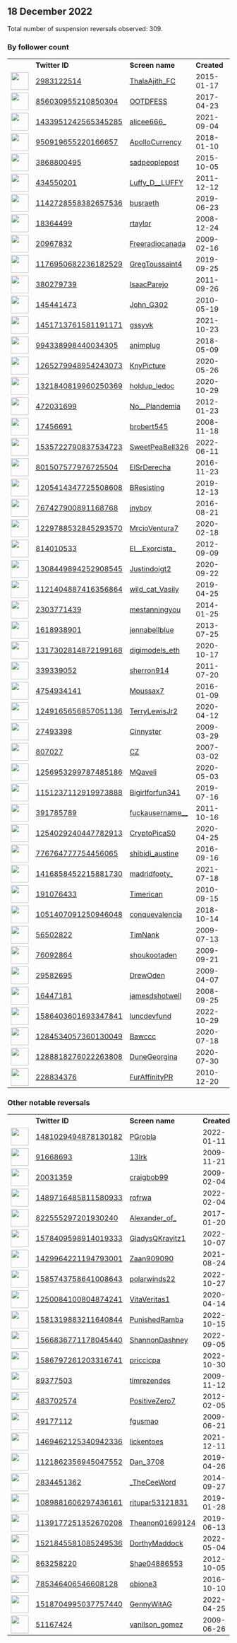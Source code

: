 
## 18 December 2022
Total number of suspension reversals observed: 309.

### By follower count
<table><tr><th></th><th align="left">Twitter ID</th><th align="left">Screen name</th>
<th align="left">Created</th><th align="left">Status</th><th align="left">Suspended</th><th align="left">Followers</th>
<tr><td><a href="https://pbs.twimg.com/profile_images/1604445962893606912/GjdwwVcM_normal.jpg"><img src="https://pbs.twimg.com/profile_images/1604445962893606912/GjdwwVcM_normal.jpg" width="40px" height="40px" align="center"/></a></td><td><a href="https://twitter.com/intent/user?user_id=2983122514">2983122514</a></td><td><a href="https://twitter.com/ThalaAjith_FC">ThalaAjith_FC</a></td><td>2015-01-17</td><td align="center"></td><td></td><td>560158</td></tr>
<tr><td><a href="https://pbs.twimg.com/profile_images/1543865838826299392/Vj0GFzMZ_normal.jpg"><img src="https://pbs.twimg.com/profile_images/1543865838826299392/Vj0GFzMZ_normal.jpg" width="40px" height="40px" align="center"/></a></td><td><a href="https://twitter.com/intent/user?user_id=856030955210850304">856030955210850304</a></td><td><a href="https://twitter.com/OOTDFESS">OOTDFESS</a></td><td>2017-04-23</td><td align="center"></td><td>2022-11-17</td><td>388660</td></tr>
<tr><td><a href="https://pbs.twimg.com/profile_images/1610294711067058177/6NOqOI8P_normal.jpg"><img src="https://pbs.twimg.com/profile_images/1610294711067058177/6NOqOI8P_normal.jpg" width="40px" height="40px" align="center"/></a></td><td><a href="https://twitter.com/intent/user?user_id=1433951242565345285">1433951242565345285</a></td><td><a href="https://twitter.com/alicee666_">alicee666_</a></td><td>2021-09-04</td><td align="center"></td><td></td><td>145035</td></tr>
<tr><td><a href="https://pbs.twimg.com/profile_images/1305614542232264709/_aKoBwph_normal.jpg"><img src="https://pbs.twimg.com/profile_images/1305614542232264709/_aKoBwph_normal.jpg" width="40px" height="40px" align="center"/></a></td><td><a href="https://twitter.com/intent/user?user_id=950919655220166657">950919655220166657</a></td><td><a href="https://twitter.com/ApolloCurrency">ApolloCurrency</a></td><td>2018-01-10</td><td align="center"></td><td></td><td>87794</td></tr>
<tr><td><a href="https://pbs.twimg.com/profile_images/1633451607902789632/_TT0GDpz_normal.jpg"><img src="https://pbs.twimg.com/profile_images/1633451607902789632/_TT0GDpz_normal.jpg" width="40px" height="40px" align="center"/></a></td><td><a href="https://twitter.com/intent/user?user_id=3868800495">3868800495</a></td><td><a href="https://twitter.com/sadpeoplepost">sadpeoplepost</a></td><td>2015-10-05</td><td align="center"></td><td>2022-12-08</td><td>64464</td></tr>
<tr><td><a href="https://pbs.twimg.com/profile_images/1604882391142748162/FHRPuyle_normal.jpg"><img src="https://pbs.twimg.com/profile_images/1604882391142748162/FHRPuyle_normal.jpg" width="40px" height="40px" align="center"/></a></td><td><a href="https://twitter.com/intent/user?user_id=434550201">434550201</a></td><td><a href="https://twitter.com/Luffy_D__LUFFY">Luffy_D__LUFFY</a></td><td>2011-12-12</td><td align="center">🚫</td><td></td><td>62429</td></tr>
<tr><td><a href="https://pbs.twimg.com/profile_images/1576876450732441601/esr0-GCH_normal.png"><img src="https://pbs.twimg.com/profile_images/1576876450732441601/esr0-GCH_normal.png" width="40px" height="40px" align="center"/></a></td><td><a href="https://twitter.com/intent/user?user_id=1142728558382657536">1142728558382657536</a></td><td><a href="https://twitter.com/busraeth">busraeth</a></td><td>2019-06-23</td><td align="center"></td><td>2022-11-23</td><td>52655</td></tr>
<tr><td><a href="https://abs.twimg.com/sticky/default_profile_images/default_profile_normal.png"><img src="https://abs.twimg.com/sticky/default_profile_images/default_profile_normal.png" width="40px" height="40px" align="center"/></a></td><td><a href="https://twitter.com/intent/user?user_id=18364499">18364499</a></td><td><a href="https://twitter.com/rtaylor">rtaylor</a></td><td>2008-12-24</td><td align="center"></td><td></td><td>50350</td></tr>
<tr><td><a href="https://pbs.twimg.com/profile_images/1603950340478570498/iOUImJ34_normal.jpg"><img src="https://pbs.twimg.com/profile_images/1603950340478570498/iOUImJ34_normal.jpg" width="40px" height="40px" align="center"/></a></td><td><a href="https://twitter.com/intent/user?user_id=20967832">20967832</a></td><td><a href="https://twitter.com/Freeradiocanada">Freeradiocanada</a></td><td>2009-02-16</td><td align="center">🚫</td><td></td><td>50081</td></tr>
<tr><td><a href="https://pbs.twimg.com/profile_images/1633101574695268352/JZhlllnI_normal.jpg"><img src="https://pbs.twimg.com/profile_images/1633101574695268352/JZhlllnI_normal.jpg" width="40px" height="40px" align="center"/></a></td><td><a href="https://twitter.com/intent/user?user_id=1176950682236182529">1176950682236182529</a></td><td><a href="https://twitter.com/GregToussaint4">GregToussaint4</a></td><td>2019-09-25</td><td align="center"></td><td></td><td>47681</td></tr>
<tr><td><a href="https://pbs.twimg.com/profile_images/1147497905063956482/S72eQ9na_normal.jpg"><img src="https://pbs.twimg.com/profile_images/1147497905063956482/S72eQ9na_normal.jpg" width="40px" height="40px" align="center"/></a></td><td><a href="https://twitter.com/intent/user?user_id=380279739">380279739</a></td><td><a href="https://twitter.com/IsaacParejo">IsaacParejo</a></td><td>2011-09-26</td><td align="center"></td><td></td><td>41853</td></tr>
<tr><td><a href="https://pbs.twimg.com/profile_images/1606761809209434112/9w1vvR8j_normal.jpg"><img src="https://pbs.twimg.com/profile_images/1606761809209434112/9w1vvR8j_normal.jpg" width="40px" height="40px" align="center"/></a></td><td><a href="https://twitter.com/intent/user?user_id=145441473">145441473</a></td><td><a href="https://twitter.com/John_G302">John_G302</a></td><td>2010-05-19</td><td align="center"></td><td>2022-12-09</td><td>35863</td></tr>
<tr><td><a href="https://pbs.twimg.com/profile_images/1589388346505285633/iqdHupBl_normal.jpg"><img src="https://pbs.twimg.com/profile_images/1589388346505285633/iqdHupBl_normal.jpg" width="40px" height="40px" align="center"/></a></td><td><a href="https://twitter.com/intent/user?user_id=1451713761581191171">1451713761581191171</a></td><td><a href="https://twitter.com/gssyvk">gssyvk</a></td><td>2021-10-23</td><td align="center"></td><td>2022-12-02</td><td>34363</td></tr>
<tr><td><a href="https://pbs.twimg.com/profile_images/1398786994789093380/ywJaKT55_normal.jpg"><img src="https://pbs.twimg.com/profile_images/1398786994789093380/ywJaKT55_normal.jpg" width="40px" height="40px" align="center"/></a></td><td><a href="https://twitter.com/intent/user?user_id=994338998440034305">994338998440034305</a></td><td><a href="https://twitter.com/animplug">animplug</a></td><td>2018-05-09</td><td align="center"></td><td></td><td>33578</td></tr>
<tr><td><a href="https://pbs.twimg.com/profile_images/1604084266111057923/o8N7AgCz_normal.jpg"><img src="https://pbs.twimg.com/profile_images/1604084266111057923/o8N7AgCz_normal.jpg" width="40px" height="40px" align="center"/></a></td><td><a href="https://twitter.com/intent/user?user_id=1265279948954243073">1265279948954243073</a></td><td><a href="https://twitter.com/KnyPicture">KnyPicture</a></td><td>2020-05-26</td><td align="center"></td><td></td><td>26296</td></tr>
<tr><td><a href="https://pbs.twimg.com/profile_images/1322228992963915777/p51ZRrTB_normal.jpg"><img src="https://pbs.twimg.com/profile_images/1322228992963915777/p51ZRrTB_normal.jpg" width="40px" height="40px" align="center"/></a></td><td><a href="https://twitter.com/intent/user?user_id=1321840819960250369">1321840819960250369</a></td><td><a href="https://twitter.com/holdup_ledoc">holdup_ledoc</a></td><td>2020-10-29</td><td align="center"></td><td></td><td>25707</td></tr>
<tr><td><a href="https://pbs.twimg.com/profile_images/1604641175428042752/4n3pGbGE_normal.jpg"><img src="https://pbs.twimg.com/profile_images/1604641175428042752/4n3pGbGE_normal.jpg" width="40px" height="40px" align="center"/></a></td><td><a href="https://twitter.com/intent/user?user_id=472031699">472031699</a></td><td><a href="https://twitter.com/No__Plandemia">No__Plandemia</a></td><td>2012-01-23</td><td align="center"></td><td>2022-02-13</td><td>24513</td></tr>
<tr><td><a href="https://pbs.twimg.com/profile_images/1566950071534604288/sQJMG71M_normal.jpg"><img src="https://pbs.twimg.com/profile_images/1566950071534604288/sQJMG71M_normal.jpg" width="40px" height="40px" align="center"/></a></td><td><a href="https://twitter.com/intent/user?user_id=17456691">17456691</a></td><td><a href="https://twitter.com/brobert545">brobert545</a></td><td>2008-11-18</td><td align="center"></td><td>2022-12-14</td><td>22732</td></tr>
<tr><td><a href="https://pbs.twimg.com/profile_images/1535723275879387138/sDWtSy8l_normal.jpg"><img src="https://pbs.twimg.com/profile_images/1535723275879387138/sDWtSy8l_normal.jpg" width="40px" height="40px" align="center"/></a></td><td><a href="https://twitter.com/intent/user?user_id=1535722790837534723">1535722790837534723</a></td><td><a href="https://twitter.com/SweetPeaBell326">SweetPeaBell326</a></td><td>2022-06-11</td><td align="center"></td><td>2022-12-14</td><td>19364</td></tr>
<tr><td><a href="https://pbs.twimg.com/profile_images/1603866048159178752/oYv2F8JZ_normal.jpg"><img src="https://pbs.twimg.com/profile_images/1603866048159178752/oYv2F8JZ_normal.jpg" width="40px" height="40px" align="center"/></a></td><td><a href="https://twitter.com/intent/user?user_id=801507577976725504">801507577976725504</a></td><td><a href="https://twitter.com/ElSrDerecha">ElSrDerecha</a></td><td>2016-11-23</td><td align="center"></td><td></td><td>18863</td></tr>
<tr><td><a href="https://pbs.twimg.com/profile_images/1286988214637658113/ivSeJWq6_normal.jpg"><img src="https://pbs.twimg.com/profile_images/1286988214637658113/ivSeJWq6_normal.jpg" width="40px" height="40px" align="center"/></a></td><td><a href="https://twitter.com/intent/user?user_id=1205414347725508608">1205414347725508608</a></td><td><a href="https://twitter.com/BResisting">BResisting</a></td><td>2019-12-13</td><td align="center">🔒</td><td></td><td>18111</td></tr>
<tr><td><a href="https://pbs.twimg.com/profile_images/1478188274111889416/WFAf19A-_normal.jpg"><img src="https://pbs.twimg.com/profile_images/1478188274111889416/WFAf19A-_normal.jpg" width="40px" height="40px" align="center"/></a></td><td><a href="https://twitter.com/intent/user?user_id=767427900891168768">767427900891168768</a></td><td><a href="https://twitter.com/jnyboy">jnyboy</a></td><td>2016-08-21</td><td align="center"></td><td>2022-12-03</td><td>13147</td></tr>
<tr><td><a href="https://pbs.twimg.com/profile_images/1626619745544830977/AIIJxL1E_normal.jpg"><img src="https://pbs.twimg.com/profile_images/1626619745544830977/AIIJxL1E_normal.jpg" width="40px" height="40px" align="center"/></a></td><td><a href="https://twitter.com/intent/user?user_id=1229788532845293570">1229788532845293570</a></td><td><a href="https://twitter.com/MrcioVentura7">MrcioVentura7</a></td><td>2020-02-18</td><td align="center"></td><td>2022-09-10</td><td>12104</td></tr>
<tr><td><a href="https://pbs.twimg.com/profile_images/941891180794695683/-ZKLRemd_normal.jpg"><img src="https://pbs.twimg.com/profile_images/941891180794695683/-ZKLRemd_normal.jpg" width="40px" height="40px" align="center"/></a></td><td><a href="https://twitter.com/intent/user?user_id=814010533">814010533</a></td><td><a href="https://twitter.com/El__Exorcista_">El__Exorcista_</a></td><td>2012-09-09</td><td align="center"></td><td></td><td>10609</td></tr>
<tr><td><a href="https://pbs.twimg.com/profile_images/1396189904976158723/sYbgNKD0_normal.jpg"><img src="https://pbs.twimg.com/profile_images/1396189904976158723/sYbgNKD0_normal.jpg" width="40px" height="40px" align="center"/></a></td><td><a href="https://twitter.com/intent/user?user_id=1308449894252908545">1308449894252908545</a></td><td><a href="https://twitter.com/Justindoigt2">Justindoigt2</a></td><td>2020-09-22</td><td align="center"></td><td></td><td>10214</td></tr>
<tr><td><a href="https://pbs.twimg.com/profile_images/1256684673058721798/W-L8UjQG_normal.jpg"><img src="https://pbs.twimg.com/profile_images/1256684673058721798/W-L8UjQG_normal.jpg" width="40px" height="40px" align="center"/></a></td><td><a href="https://twitter.com/intent/user?user_id=1121404887416356864">1121404887416356864</a></td><td><a href="https://twitter.com/wild_cat_Vasily">wild_cat_Vasily</a></td><td>2019-04-25</td><td align="center"></td><td></td><td>9652</td></tr>
<tr><td><a href="https://pbs.twimg.com/profile_images/1614800870725623809/Z0zss5QJ_normal.jpg"><img src="https://pbs.twimg.com/profile_images/1614800870725623809/Z0zss5QJ_normal.jpg" width="40px" height="40px" align="center"/></a></td><td><a href="https://twitter.com/intent/user?user_id=2303771439">2303771439</a></td><td><a href="https://twitter.com/mestanningyou">mestanningyou</a></td><td>2014-01-25</td><td align="center"></td><td></td><td>9370</td></tr>
<tr><td><a href="https://pbs.twimg.com/profile_images/1347947729167777797/KjaH73mE_normal.jpg"><img src="https://pbs.twimg.com/profile_images/1347947729167777797/KjaH73mE_normal.jpg" width="40px" height="40px" align="center"/></a></td><td><a href="https://twitter.com/intent/user?user_id=1618938901">1618938901</a></td><td><a href="https://twitter.com/jennabellblue">jennabellblue</a></td><td>2013-07-25</td><td align="center"></td><td></td><td>7508</td></tr>
<tr><td><a href="https://pbs.twimg.com/profile_images/1638160507332096003/nU10cV_N_normal.png"><img src="https://pbs.twimg.com/profile_images/1638160507332096003/nU10cV_N_normal.png" width="40px" height="40px" align="center"/></a></td><td><a href="https://twitter.com/intent/user?user_id=1317302814872199168">1317302814872199168</a></td><td><a href="https://twitter.com/digimodels_eth">digimodels_eth</a></td><td>2020-10-17</td><td align="center"></td><td></td><td>7387</td></tr>
<tr><td><a href="https://pbs.twimg.com/profile_images/1042257942316081154/BZ8R9g4o_normal.jpg"><img src="https://pbs.twimg.com/profile_images/1042257942316081154/BZ8R9g4o_normal.jpg" width="40px" height="40px" align="center"/></a></td><td><a href="https://twitter.com/intent/user?user_id=339339052">339339052</a></td><td><a href="https://twitter.com/sherron914">sherron914</a></td><td>2011-07-20</td><td align="center"></td><td></td><td>6803</td></tr>
<tr><td><a href="https://pbs.twimg.com/profile_images/1601547426820722688/Pz5SsdU2_normal.jpg"><img src="https://pbs.twimg.com/profile_images/1601547426820722688/Pz5SsdU2_normal.jpg" width="40px" height="40px" align="center"/></a></td><td><a href="https://twitter.com/intent/user?user_id=4754934141">4754934141</a></td><td><a href="https://twitter.com/Moussax7">Moussax7</a></td><td>2016-01-09</td><td align="center">🚫</td><td>2022-10-23</td><td>6345</td></tr>
<tr><td><a href="https://pbs.twimg.com/profile_images/1506612792811409413/Va0vQaQo_normal.jpg"><img src="https://pbs.twimg.com/profile_images/1506612792811409413/Va0vQaQo_normal.jpg" width="40px" height="40px" align="center"/></a></td><td><a href="https://twitter.com/intent/user?user_id=1249165656857051136">1249165656857051136</a></td><td><a href="https://twitter.com/TerryLewisJr2">TerryLewisJr2</a></td><td>2020-04-12</td><td align="center"></td><td>2022-10-21</td><td>6026</td></tr>
<tr><td><a href="https://pbs.twimg.com/profile_images/1438347875419934727/PDX2aSDX_normal.jpg"><img src="https://pbs.twimg.com/profile_images/1438347875419934727/PDX2aSDX_normal.jpg" width="40px" height="40px" align="center"/></a></td><td><a href="https://twitter.com/intent/user?user_id=27493398">27493398</a></td><td><a href="https://twitter.com/Cinnyster">Cinnyster</a></td><td>2009-03-29</td><td align="center"></td><td>2022-10-29</td><td>5548</td></tr>
<tr><td><a href="https://pbs.twimg.com/profile_images/1611486551715860501/RwiaTrgz_normal.jpg"><img src="https://pbs.twimg.com/profile_images/1611486551715860501/RwiaTrgz_normal.jpg" width="40px" height="40px" align="center"/></a></td><td><a href="https://twitter.com/intent/user?user_id=807027">807027</a></td><td><a href="https://twitter.com/CZ">CZ</a></td><td>2007-03-02</td><td align="center">🚫</td><td>2022-12-06</td><td>5490</td></tr>
<tr><td><a href="https://pbs.twimg.com/profile_images/1311707053073850370/fjBN9pgO_normal.jpg"><img src="https://pbs.twimg.com/profile_images/1311707053073850370/fjBN9pgO_normal.jpg" width="40px" height="40px" align="center"/></a></td><td><a href="https://twitter.com/intent/user?user_id=1256953299787485186">1256953299787485186</a></td><td><a href="https://twitter.com/MQaveli">MQaveli</a></td><td>2020-05-03</td><td align="center"></td><td></td><td>4847</td></tr>
<tr><td><a href="https://pbs.twimg.com/profile_images/1151933472803631108/i7qc_CvK_normal.jpg"><img src="https://pbs.twimg.com/profile_images/1151933472803631108/i7qc_CvK_normal.jpg" width="40px" height="40px" align="center"/></a></td><td><a href="https://twitter.com/intent/user?user_id=1151237112919973888">1151237112919973888</a></td><td><a href="https://twitter.com/Bigirlforfun341">Bigirlforfun341</a></td><td>2019-07-16</td><td align="center"></td><td>2022-10-20</td><td>4632</td></tr>
<tr><td><a href="https://pbs.twimg.com/profile_images/1593453489417781248/N0Yk_j7H_normal.jpg"><img src="https://pbs.twimg.com/profile_images/1593453489417781248/N0Yk_j7H_normal.jpg" width="40px" height="40px" align="center"/></a></td><td><a href="https://twitter.com/intent/user?user_id=391785789">391785789</a></td><td><a href="https://twitter.com/fuckausername__">fuckausername__</a></td><td>2011-10-16</td><td align="center">👋</td><td></td><td>4583</td></tr>
<tr><td><a href="https://pbs.twimg.com/profile_images/1623454336947822592/s31wopDC_normal.jpg"><img src="https://pbs.twimg.com/profile_images/1623454336947822592/s31wopDC_normal.jpg" width="40px" height="40px" align="center"/></a></td><td><a href="https://twitter.com/intent/user?user_id=1254029240447782913">1254029240447782913</a></td><td><a href="https://twitter.com/CryptoPicaS0">CryptoPicaS0</a></td><td>2020-04-25</td><td align="center"></td><td>2022-12-13</td><td>4277</td></tr>
<tr><td><a href="https://pbs.twimg.com/profile_images/1540910888722567169/K7joiBCH_normal.jpg"><img src="https://pbs.twimg.com/profile_images/1540910888722567169/K7joiBCH_normal.jpg" width="40px" height="40px" align="center"/></a></td><td><a href="https://twitter.com/intent/user?user_id=776764777754456065">776764777754456065</a></td><td><a href="https://twitter.com/shibidi_austine">shibidi_austine</a></td><td>2016-09-16</td><td align="center"></td><td>2022-12-08</td><td>4174</td></tr>
<tr><td><a href="https://pbs.twimg.com/profile_images/1616149567556157464/VSLzN7L4_normal.jpg"><img src="https://pbs.twimg.com/profile_images/1616149567556157464/VSLzN7L4_normal.jpg" width="40px" height="40px" align="center"/></a></td><td><a href="https://twitter.com/intent/user?user_id=1416858452215881730">1416858452215881730</a></td><td><a href="https://twitter.com/madridfooty_">madridfooty_</a></td><td>2021-07-18</td><td align="center"></td><td>2022-11-17</td><td>4060</td></tr>
<tr><td><a href="https://pbs.twimg.com/profile_images/1544474171488493568/e4sXtgNE_normal.jpg"><img src="https://pbs.twimg.com/profile_images/1544474171488493568/e4sXtgNE_normal.jpg" width="40px" height="40px" align="center"/></a></td><td><a href="https://twitter.com/intent/user?user_id=191076433">191076433</a></td><td><a href="https://twitter.com/Timerican">Timerican</a></td><td>2010-09-15</td><td align="center">👋</td><td>2022-08-19</td><td>3929</td></tr>
<tr><td><a href="https://pbs.twimg.com/profile_images/1503425176087801859/lufoeI0x_normal.jpg"><img src="https://pbs.twimg.com/profile_images/1503425176087801859/lufoeI0x_normal.jpg" width="40px" height="40px" align="center"/></a></td><td><a href="https://twitter.com/intent/user?user_id=1051407091250946048">1051407091250946048</a></td><td><a href="https://twitter.com/conquevalencia">conquevalencia</a></td><td>2018-10-14</td><td align="center"></td><td>2022-06-01</td><td>3777</td></tr>
<tr><td><a href="https://pbs.twimg.com/profile_images/610123835/Tim_speaking_normal.jpg"><img src="https://pbs.twimg.com/profile_images/610123835/Tim_speaking_normal.jpg" width="40px" height="40px" align="center"/></a></td><td><a href="https://twitter.com/intent/user?user_id=56502822">56502822</a></td><td><a href="https://twitter.com/TimNank">TimNank</a></td><td>2009-07-13</td><td align="center"></td><td>2022-10-29</td><td>3698</td></tr>
<tr><td><a href="https://pbs.twimg.com/profile_images/1491957191120601088/DaNokhFj_normal.png"><img src="https://pbs.twimg.com/profile_images/1491957191120601088/DaNokhFj_normal.png" width="40px" height="40px" align="center"/></a></td><td><a href="https://twitter.com/intent/user?user_id=76092864">76092864</a></td><td><a href="https://twitter.com/shoukootaden">shoukootaden</a></td><td>2009-09-21</td><td align="center"></td><td>2022-12-08</td><td>3657</td></tr>
<tr><td><a href="https://pbs.twimg.com/profile_images/1415459497812824067/2fNJLiLH_normal.jpg"><img src="https://pbs.twimg.com/profile_images/1415459497812824067/2fNJLiLH_normal.jpg" width="40px" height="40px" align="center"/></a></td><td><a href="https://twitter.com/intent/user?user_id=29582695">29582695</a></td><td><a href="https://twitter.com/DrewOden">DrewOden</a></td><td>2009-04-07</td><td align="center"></td><td>2022-12-16</td><td>3633</td></tr>
<tr><td><a href="https://pbs.twimg.com/profile_images/1091391775326044166/ivneLNK7_normal.jpg"><img src="https://pbs.twimg.com/profile_images/1091391775326044166/ivneLNK7_normal.jpg" width="40px" height="40px" align="center"/></a></td><td><a href="https://twitter.com/intent/user?user_id=16447181">16447181</a></td><td><a href="https://twitter.com/jamesdshotwell">jamesdshotwell</a></td><td>2008-09-25</td><td align="center">🔒</td><td></td><td>3614</td></tr>
<tr><td><a href="https://pbs.twimg.com/profile_images/1609570972113436674/bYM4QX_h_normal.jpg"><img src="https://pbs.twimg.com/profile_images/1609570972113436674/bYM4QX_h_normal.jpg" width="40px" height="40px" align="center"/></a></td><td><a href="https://twitter.com/intent/user?user_id=1586403601693347841">1586403601693347841</a></td><td><a href="https://twitter.com/luncdevfund">luncdevfund</a></td><td>2022-10-29</td><td align="center"></td><td>2022-12-15</td><td>3247</td></tr>
<tr><td><a href="https://pbs.twimg.com/profile_images/1507491305127129089/CAyuO5FL_normal.jpg"><img src="https://pbs.twimg.com/profile_images/1507491305127129089/CAyuO5FL_normal.jpg" width="40px" height="40px" align="center"/></a></td><td><a href="https://twitter.com/intent/user?user_id=1284534057360130049">1284534057360130049</a></td><td><a href="https://twitter.com/Bawccc">Bawccc</a></td><td>2020-07-18</td><td align="center"></td><td>2022-11-22</td><td>3130</td></tr>
<tr><td><a href="https://pbs.twimg.com/profile_images/1642802350690557954/AlK5rpqw_normal.jpg"><img src="https://pbs.twimg.com/profile_images/1642802350690557954/AlK5rpqw_normal.jpg" width="40px" height="40px" align="center"/></a></td><td><a href="https://twitter.com/intent/user?user_id=1288818276022263808">1288818276022263808</a></td><td><a href="https://twitter.com/DuneGeorgina">DuneGeorgina</a></td><td>2020-07-30</td><td align="center"></td><td>2022-12-17</td><td>2962</td></tr>
<tr><td><a href="https://pbs.twimg.com/profile_images/1602530004943790080/rDwZgcLr_normal.jpg"><img src="https://pbs.twimg.com/profile_images/1602530004943790080/rDwZgcLr_normal.jpg" width="40px" height="40px" align="center"/></a></td><td><a href="https://twitter.com/intent/user?user_id=228834376">228834376</a></td><td><a href="https://twitter.com/FurAffinityPR">FurAffinityPR</a></td><td>2010-12-20</td><td align="center"></td><td>2022-11-24</td><td>2944</td></tr>
</table>

### Other notable reversals
<table><tr><th></th><th align="left">Twitter ID</th><th align="left">Screen name</th>
<th align="left">Created</th><th align="left">Status</th><th align="left">Suspended</th><th align="left">Followers</th>
<tr><td><a href="https://pbs.twimg.com/profile_images/1575529527614242816/FlAjG1hI_normal.jpg"><img src="https://pbs.twimg.com/profile_images/1575529527614242816/FlAjG1hI_normal.jpg" width="40px" height="40px" align="center"/></a></td><td><a href="https://twitter.com/intent/user?user_id=1481029494878130182">1481029494878130182</a></td><td><a href="https://twitter.com/PGrobla">PGrobla</a></td><td>2022-01-11</td><td align="center"></td><td>2022-12-17</td><td>859</td></tr>
<tr><td><a href="https://pbs.twimg.com/profile_images/1551389604569309184/cyHQGVMT_normal.jpg"><img src="https://pbs.twimg.com/profile_images/1551389604569309184/cyHQGVMT_normal.jpg" width="40px" height="40px" align="center"/></a></td><td><a href="https://twitter.com/intent/user?user_id=91668693">91668693</a></td><td><a href="https://twitter.com/13lrk">13lrk</a></td><td>2009-11-21</td><td align="center"></td><td>2022-12-16</td><td>383</td></tr>
<tr><td><a href="https://pbs.twimg.com/profile_images/1520108916616699909/0auJAUlf_normal.png"><img src="https://pbs.twimg.com/profile_images/1520108916616699909/0auJAUlf_normal.png" width="40px" height="40px" align="center"/></a></td><td><a href="https://twitter.com/intent/user?user_id=20031359">20031359</a></td><td><a href="https://twitter.com/craigbob99">craigbob99</a></td><td>2009-02-04</td><td align="center"></td><td>2022-12-10</td><td>2627</td></tr>
<tr><td><a href="https://pbs.twimg.com/profile_images/1602739148842057731/qqlOIZvL_normal.jpg"><img src="https://pbs.twimg.com/profile_images/1602739148842057731/qqlOIZvL_normal.jpg" width="40px" height="40px" align="center"/></a></td><td><a href="https://twitter.com/intent/user?user_id=1489716485811580933">1489716485811580933</a></td><td><a href="https://twitter.com/rofrwa">rofrwa</a></td><td>2022-02-04</td><td align="center"></td><td>2022-12-14</td><td>11</td></tr>
<tr><td><a href="https://pbs.twimg.com/profile_images/1071437998548574208/TlU-NPLL_normal.jpg"><img src="https://pbs.twimg.com/profile_images/1071437998548574208/TlU-NPLL_normal.jpg" width="40px" height="40px" align="center"/></a></td><td><a href="https://twitter.com/intent/user?user_id=822555297201930240">822555297201930240</a></td><td><a href="https://twitter.com/Alexander_of_">Alexander_of_</a></td><td>2017-01-20</td><td align="center"></td><td>2022-12-05</td><td>74</td></tr>
<tr><td><a href="https://pbs.twimg.com/profile_images/1637857658752364545/zZWAlwNL_normal.jpg"><img src="https://pbs.twimg.com/profile_images/1637857658752364545/zZWAlwNL_normal.jpg" width="40px" height="40px" align="center"/></a></td><td><a href="https://twitter.com/intent/user?user_id=1578409598914019333">1578409598914019333</a></td><td><a href="https://twitter.com/GladysQKravitz1">GladysQKravitz1</a></td><td>2022-10-07</td><td align="center"></td><td>2022-12-16</td><td>2364</td></tr>
<tr><td><a href="https://pbs.twimg.com/profile_images/1627159006455422976/3q0ehzHP_normal.jpg"><img src="https://pbs.twimg.com/profile_images/1627159006455422976/3q0ehzHP_normal.jpg" width="40px" height="40px" align="center"/></a></td><td><a href="https://twitter.com/intent/user?user_id=1429964221194793001">1429964221194793001</a></td><td><a href="https://twitter.com/Zaan909090">Zaan909090</a></td><td>2021-08-24</td><td align="center"></td><td>2022-12-07</td><td>1369</td></tr>
<tr><td><a href="https://pbs.twimg.com/profile_images/1585744281989517312/OUAwmXeB_normal.jpg"><img src="https://pbs.twimg.com/profile_images/1585744281989517312/OUAwmXeB_normal.jpg" width="40px" height="40px" align="center"/></a></td><td><a href="https://twitter.com/intent/user?user_id=1585743758641008643">1585743758641008643</a></td><td><a href="https://twitter.com/polarwinds22">polarwinds22</a></td><td>2022-10-27</td><td align="center"></td><td>2022-12-01</td><td>125</td></tr>
<tr><td><a href="https://pbs.twimg.com/profile_images/1300256905412124673/Vvi-YmrF_normal.jpg"><img src="https://pbs.twimg.com/profile_images/1300256905412124673/Vvi-YmrF_normal.jpg" width="40px" height="40px" align="center"/></a></td><td><a href="https://twitter.com/intent/user?user_id=1250084100804874241">1250084100804874241</a></td><td><a href="https://twitter.com/VitaVeritas1">VitaVeritas1</a></td><td>2020-04-14</td><td align="center"></td><td>2022-12-14</td><td>1697</td></tr>
<tr><td><a href="https://pbs.twimg.com/profile_images/1642591414348402689/Y7JwDEz1_normal.jpg"><img src="https://pbs.twimg.com/profile_images/1642591414348402689/Y7JwDEz1_normal.jpg" width="40px" height="40px" align="center"/></a></td><td><a href="https://twitter.com/intent/user?user_id=1581319883211640844">1581319883211640844</a></td><td><a href="https://twitter.com/PunishedRamba">PunishedRamba</a></td><td>2022-10-15</td><td align="center"></td><td>2022-12-15</td><td>128</td></tr>
<tr><td><a href="https://abs.twimg.com/sticky/default_profile_images/default_profile_normal.png"><img src="https://abs.twimg.com/sticky/default_profile_images/default_profile_normal.png" width="40px" height="40px" align="center"/></a></td><td><a href="https://twitter.com/intent/user?user_id=1566836771178045440">1566836771178045440</a></td><td><a href="https://twitter.com/ShannonDashney">ShannonDashney</a></td><td>2022-09-05</td><td align="center"></td><td>2022-12-16</td><td>642</td></tr>
<tr><td><a href="https://pbs.twimg.com/profile_images/1586797348952358914/WF8Q5-bC_normal.jpg"><img src="https://pbs.twimg.com/profile_images/1586797348952358914/WF8Q5-bC_normal.jpg" width="40px" height="40px" align="center"/></a></td><td><a href="https://twitter.com/intent/user?user_id=1586797261203316741">1586797261203316741</a></td><td><a href="https://twitter.com/priccicpa">priccicpa</a></td><td>2022-10-30</td><td align="center"></td><td>2022-12-16</td><td>49</td></tr>
<tr><td><a href="https://pbs.twimg.com/profile_images/1599979762268741632/MOYvOWn__normal.png"><img src="https://pbs.twimg.com/profile_images/1599979762268741632/MOYvOWn__normal.png" width="40px" height="40px" align="center"/></a></td><td><a href="https://twitter.com/intent/user?user_id=89377503">89377503</a></td><td><a href="https://twitter.com/timrezendes">timrezendes</a></td><td>2009-11-12</td><td align="center">🔒</td><td>2022-12-09</td><td>14</td></tr>
<tr><td><a href="https://pbs.twimg.com/profile_images/1266574338704064513/ngduDp3n_normal.jpg"><img src="https://pbs.twimg.com/profile_images/1266574338704064513/ngduDp3n_normal.jpg" width="40px" height="40px" align="center"/></a></td><td><a href="https://twitter.com/intent/user?user_id=483702574">483702574</a></td><td><a href="https://twitter.com/PositiveZero7">PositiveZero7</a></td><td>2012-02-05</td><td align="center"></td><td>2022-12-16</td><td>56</td></tr>
<tr><td><a href="https://pbs.twimg.com/profile_images/1431348785624535044/mcE3ztFu_normal.jpg"><img src="https://pbs.twimg.com/profile_images/1431348785624535044/mcE3ztFu_normal.jpg" width="40px" height="40px" align="center"/></a></td><td><a href="https://twitter.com/intent/user?user_id=49177112">49177112</a></td><td><a href="https://twitter.com/fgusmao">fgusmao</a></td><td>2009-06-21</td><td align="center"></td><td>2022-12-11</td><td>1194</td></tr>
<tr><td><a href="https://pbs.twimg.com/profile_images/1554785872687529985/jxRsYuKL_normal.jpg"><img src="https://pbs.twimg.com/profile_images/1554785872687529985/jxRsYuKL_normal.jpg" width="40px" height="40px" align="center"/></a></td><td><a href="https://twitter.com/intent/user?user_id=1469462125340942336">1469462125340942336</a></td><td><a href="https://twitter.com/lickentoes">lickentoes</a></td><td>2021-12-11</td><td align="center">🚫</td><td>2022-12-12</td><td>8</td></tr>
<tr><td><a href="https://pbs.twimg.com/profile_images/1437443747290222600/IwC_FYDd_normal.jpg"><img src="https://pbs.twimg.com/profile_images/1437443747290222600/IwC_FYDd_normal.jpg" width="40px" height="40px" align="center"/></a></td><td><a href="https://twitter.com/intent/user?user_id=1121862356945047552">1121862356945047552</a></td><td><a href="https://twitter.com/Dan_3708">Dan_3708</a></td><td>2019-04-26</td><td align="center"></td><td>2022-12-15</td><td>11</td></tr>
<tr><td><a href="https://pbs.twimg.com/profile_images/587823329890795520/hR10cEkx_normal.jpg"><img src="https://pbs.twimg.com/profile_images/587823329890795520/hR10cEkx_normal.jpg" width="40px" height="40px" align="center"/></a></td><td><a href="https://twitter.com/intent/user?user_id=2834451362">2834451362</a></td><td><a href="https://twitter.com/_TheCeeWord">_TheCeeWord</a></td><td>2014-09-27</td><td align="center"></td><td>2022-12-13</td><td>26</td></tr>
<tr><td><a href="https://pbs.twimg.com/profile_images/1638600952663113728/Ad52XAvt_normal.jpg"><img src="https://pbs.twimg.com/profile_images/1638600952663113728/Ad52XAvt_normal.jpg" width="40px" height="40px" align="center"/></a></td><td><a href="https://twitter.com/intent/user?user_id=1089881606297436161">1089881606297436161</a></td><td><a href="https://twitter.com/ritupar53121831">ritupar53121831</a></td><td>2019-01-28</td><td align="center"></td><td>2022-12-09</td><td>66</td></tr>
<tr><td><a href="https://pbs.twimg.com/profile_images/1341434413725306880/ubASUAmT_normal.jpg"><img src="https://pbs.twimg.com/profile_images/1341434413725306880/ubASUAmT_normal.jpg" width="40px" height="40px" align="center"/></a></td><td><a href="https://twitter.com/intent/user?user_id=1139177251352670208">1139177251352670208</a></td><td><a href="https://twitter.com/Theanon01699124">Theanon01699124</a></td><td>2019-06-13</td><td align="center"></td><td>2022-12-13</td><td>138</td></tr>
<tr><td><a href="https://pbs.twimg.com/profile_images/1521845841652158465/spW6zzTN_normal.jpg"><img src="https://pbs.twimg.com/profile_images/1521845841652158465/spW6zzTN_normal.jpg" width="40px" height="40px" align="center"/></a></td><td><a href="https://twitter.com/intent/user?user_id=1521845581085249536">1521845581085249536</a></td><td><a href="https://twitter.com/DorthyMaddock">DorthyMaddock</a></td><td>2022-05-04</td><td align="center"></td><td>2022-12-16</td><td>56</td></tr>
<tr><td><a href="https://pbs.twimg.com/profile_images/2683803663/edb38496704a74d813ce82223ceb71ec_normal.jpeg"><img src="https://pbs.twimg.com/profile_images/2683803663/edb38496704a74d813ce82223ceb71ec_normal.jpeg" width="40px" height="40px" align="center"/></a></td><td><a href="https://twitter.com/intent/user?user_id=863258220">863258220</a></td><td><a href="https://twitter.com/Shae04886553">Shae04886553</a></td><td>2012-10-05</td><td align="center"></td><td>2022-12-13</td><td>122</td></tr>
<tr><td><a href="https://pbs.twimg.com/profile_images/1535990798466048001/_S6auUE5_normal.jpg"><img src="https://pbs.twimg.com/profile_images/1535990798466048001/_S6auUE5_normal.jpg" width="40px" height="40px" align="center"/></a></td><td><a href="https://twitter.com/intent/user?user_id=785346406546608128">785346406546608128</a></td><td><a href="https://twitter.com/obione3">obione3</a></td><td>2016-10-10</td><td align="center"></td><td>2022-12-12</td><td>30</td></tr>
<tr><td><a href="https://pbs.twimg.com/profile_images/1521761484715532288/xzZGwg9T_normal.jpg"><img src="https://pbs.twimg.com/profile_images/1521761484715532288/xzZGwg9T_normal.jpg" width="40px" height="40px" align="center"/></a></td><td><a href="https://twitter.com/intent/user?user_id=1518704995037757440">1518704995037757440</a></td><td><a href="https://twitter.com/GennyWitAG">GennyWitAG</a></td><td>2022-04-25</td><td align="center"></td><td>2022-11-29</td><td>4</td></tr>
<tr><td><a href="https://pbs.twimg.com/profile_images/1583959012646834176/Ci0qT8bR_normal.jpg"><img src="https://pbs.twimg.com/profile_images/1583959012646834176/Ci0qT8bR_normal.jpg" width="40px" height="40px" align="center"/></a></td><td><a href="https://twitter.com/intent/user?user_id=51167424">51167424</a></td><td><a href="https://twitter.com/vanilson_gomez">vanilson_gomez</a></td><td>2009-06-26</td><td align="center"></td><td>2022-12-05</td><td>148</td></tr>
</table>
